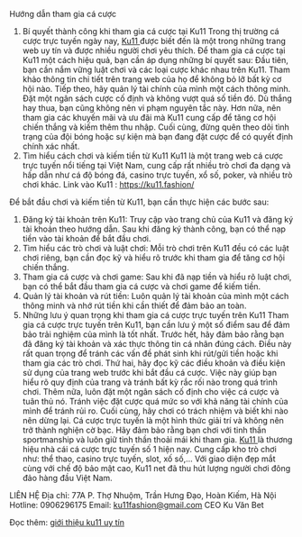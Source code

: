 
Hướng dẫn tham gia cá cược
1. Bí quyết thành công khi tham gia cá cược tại Ku11
Trong thị trường cá cược trực tuyến ngày nay, <a href="https://ku11.fashion/">Ku11 </a> được biết đến là một trong những trang web uy tín và được nhiều người chơi yêu thích. Để tham gia cá cược tại Ku11 một cách hiệu quả, bạn cần áp dụng những bí quyết sau:
Đầu tiên, bạn cần nắm vững luật chơi và các loại cược khác nhau trên Ku11. Tham khảo thông tin chi tiết trên trang web của họ để không bỏ lỡ bất kỳ cơ hội nào.
Tiếp theo, hãy quản lý tài chính của mình một cách thông minh. Đặt một ngân sách cược cố định và không vượt quá số tiền đó. Dù thắng hay thua, bạn cũng không nên vi phạm nguyên tắc này.
Hơn nữa, nên tham gia các khuyến mãi và ưu đãi mà Ku11 cung cấp để tăng cơ hội chiến thắng và kiếm thêm thu nhập.
Cuối cùng, đừng quên theo dõi tình trạng của đội bóng hoặc sự kiện mà bạn đang đặt cược để có quyết định chính xác nhất.
2. Tìm hiểu cách chơi và kiếm tiền từ Ku11
Ku11 là một trang web cá cược trực tuyến nổi tiếng tại Việt Nam, cung cấp rất nhiều trò chơi đa dạng và hấp dẫn như cá độ bóng đá, casino trực tuyến, xổ số, poker, và nhiều trò chơi khác.
Link vào Ku11 : <a href="https://ku11.fashion/">https://ku11.fashion/</a>

Để bắt đầu chơi và kiếm tiền từ Ku11, bạn cần thực hiện các bước sau:
1. Đăng ký tài khoản trên Ku11: Truy cập vào trang chủ của Ku11 và đăng ký tài khoản theo hướng dẫn. Sau khi đăng ký thành công, bạn có thể nạp tiền vào tài khoản để bắt đầu chơi.
2. Tìm hiểu các trò chơi và luật chơi: Mỗi trò chơi trên Ku11 đều có các luật chơi riêng, bạn cần đọc kỹ và hiểu rõ trước khi tham gia để tăng cơ hội chiến thắng.
3. Tham gia cá cược và chơi game: Sau khi đã nạp tiền và hiểu rõ luật chơi, bạn có thể bắt đầu tham gia cá cược và chơi game để kiếm tiền.
4. Quản lý tài khoản và rút tiền: Luôn quản lý tài khoản của mình một cách thông minh và nhớ rút tiền khi cần thiết để đảm bảo an toàn.
3. Những lưu ý quan trọng khi tham gia cá cược trực tuyến trên Ku11
Tham gia cá cược trực tuyến trên Ku11, bạn cần lưu ý một số điểm sau để đảm bảo trải nghiệm của mình là tốt nhất.
Trước hết, hãy đảm bảo rằng bạn đã đăng ký tài khoản và xác thực thông tin cá nhân đúng cách. Điều này rất quan trọng để tránh các vấn đề phát sinh khi rút/gửi tiền hoặc khi tham gia các trò chơi.
Thứ hai, hãy đọc kỹ các điều khoản và điều kiện sử dụng của trang web trước khi bắt đầu cá cược. Việc này giúp bạn hiểu rõ quy định của trang và tránh bất kỳ rắc rối nào trong quá trình chơi.
Thêm nữa, luôn đặt một ngân sách cố định cho việc cá cược và tuân thủ nó. Tránh việc đặt cược quá mức so với khả năng tài chính của mình để tránh rủi ro.
Cuối cùng, hãy chơi có trách nhiệm và biết khi nào nên dừng lại. Cá cược trực tuyến là một hình thức giải trí và không nên trở thành nghiện cờ bạc. Hãy đảm bảo rằng bạn chơi với tinh thần sportmanship và luôn giữ tinh thần thoải mái khi tham gia.
<a href="https://ku11.fashion/">Ku11 </a> là thương hiệu nhà cái cá cược trực tuyến số 1 hiện nay. Cung cấp kho trò chơi như: thể thao, casino trực tuyến, slot, xố số,... Với giao diện đẹp mắt cùng với chế độ bảo mật cao, Ku11 net đã thu hút lượng người chơi đông đảo hàng đầu Việt Nam.

LIÊN HỆ
 Địa chỉ: 77A P. Thợ Nhuộm, Trần Hưng Đạo, Hoàn Kiếm, Hà Nội
 Hotline: 0906296175
 Email: ku11fashion@gmail.com
CEO Ku Văn Bet


Đọc thêm: <a href="https://ku11.fashion/gioi-thieu/">giới thiệu ku11 uy tín</a>














